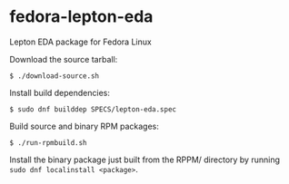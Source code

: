 fedora-lepton-eda
=================

Lepton EDA package for Fedora Linux


Download the source tarball:
```
$ ./download-source.sh
```

Install build dependencies:
```
$ sudo dnf builddep SPECS/lepton-eda.spec
```

Build source and binary RPM packages:
```
$ ./run-rpmbuild.sh
```

Install the binary package just built from the RPPM/
directory by running `sudo dnf localinstall <package>`.

